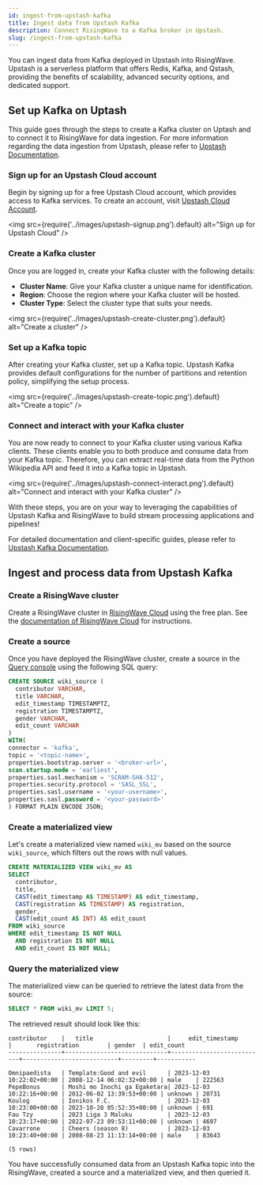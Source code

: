 ```yaml
---
id: ingest-from-upstash-kafka
title: Ingest data from Upstash Kafka
description: Connect RisingWave to a Kafka broker in Upstash.
slug: /ingest-from-upstash-kafka
---
```

<head>
  <link rel="canonical" href="https://docs.risingwave.com/docs/current/ingest-from-upstash-kafka/" />
</head>

You can ingest data from Kafka deployed in Upstash into RisingWave. Upstash is a serverless platform that offers Redis, Kafka, and Qstash, providing the benefits of scalability, advanced security options, and dedicated support.

## Set up Kafka on Uptash

This guide goes through the steps to create a Kafka cluster on Uptash and to connect it to RisingWave for data ingestion. For more information regarding the data ingestion from Upstash, please refer to [Upstash Documentation](https://upstash.com/docs/kafka/overall/getstarted).

### Sign up for an Upstash Cloud account

Begin by signing up for a free Upstash Cloud account, which provides access to Kafka services. To create an account, visit [Upstash Cloud Account](https://console.upstash.com/kafka).

<img
  src={require('../images/upstash-signup.png').default}
  alt="Sign up for Upstash Cloud"
/>

### Create a Kafka cluster

Once you are logged in, create your Kafka cluster with the following details:

- **Cluster Name**: Give your Kafka cluster a unique name for identification.
- **Region**: Choose the region where your Kafka cluster will be hosted.
- **Cluster Type**: Select the cluster type that suits your needs.

<img
  src={require('../images/upstash-create-cluster.png').default}
  alt="Create a cluster"
/>

### Set up a Kafka topic

After creating your Kafka cluster, set up a Kafka topic. Upstash Kafka provides default configurations for the number of partitions and retention policy, simplifying the setup process.

<img
  src={require('../images/upstash-create-topic.png').default}
  alt="Create a topic"
/>

### Connect and interact with your Kafka cluster

You are now ready to connect to your Kafka cluster using various Kafka clients. These clients enable you to both produce and consume data from your Kafka topic. Therefore, you can extract real-time data from the Python Wikipedia API and feed it into a Kafka topic in Upstash.

<img
  src={require('../images/upstash-connect-interact.png').default}
  alt="Connect and interact with your Kafka cluster"
/>

With these steps, you are on your way to leveraging the capabilities of Upstash Kafka and RisingWave to build stream processing applications and pipelines!

For detailed documentation and client-specific guides, please refer to [Upstash Kafka Documentation](https://upstash.com/docs/kafka).

## Ingest and process data from Upstash Kafka

### Create a RisingWave cluster

Create a RisingWave cluster in [RisingWave Cloud](https://cloud.risingwave.com/) using the free plan. See the [documentation of RisingWave Cloud](https://docs.risingwave.com/cloud/manage-clusters/) for instructions.

### Create a source

Once you have deployed the RisingWave cluster, create a source in the [Query console](https://docs.risingwave.com/cloud/console-overview/) using the following SQL query:

```sql
CREATE SOURCE wiki_source (
  contributor VARCHAR,
  title VARCHAR,
  edit_timestamp TIMESTAMPTZ,
  registration TIMESTAMPTZ,
  gender VARCHAR,
  edit_count VARCHAR
)
WITH(
connector = 'kafka',
topic = '<topic-name>', 
properties.bootstrap.server = '<broker-url>', 
scan.startup.mode = 'earliest', 
properties.sasl.mechanism = 'SCRAM-SHA-512', 
properties.security.protocol = 'SASL_SSL', 
properties.sasl.username = '<your-username>', 
properties.sasl.password = '<your-password>'
) FORMAT PLAIN ENCODE JSON;
```

### Create a materialized view

Let's create a materialized view named `wiki_mv` based on the source `wiki_source`, which filters out the rows with null values.

```sql
CREATE MATERIALIZED VIEW wiki_mv AS
SELECT  
  contributor,
  title,
  CAST(edit_timestamp AS TIMESTAMP) AS edit_timestamp,
  CAST(registration AS TIMESTAMP) AS registration,
  gender,
  CAST(edit_count AS INT) AS edit_count
FROM wiki_source
WHERE edit_timestamp IS NOT NULL
  AND registration IS NOT NULL
  AND edit_count IS NOT NULL;
```

### Query the materialized view

The materialized view can be queried to retrieve the latest data from the source:

```sql
SELECT * FROM wiki_mv LIMIT 5;
```

The retrieved result should look like this:

```
contributor    |   title                     |     edit_timestamp             |       registration        | gender  | edit_count
---------------+-----------------------------+---------------------------+---------------------------+---------+-----------

Omnipaedista   | Template:Good and evil      | 2023-12-03 10:22:02+00:00 | 2008-12-14 06:02:32+00:00 | male    | 222563
PepeBonus      | Moshi mo Inochi ga Egaketara| 2023-12-03 10:22:16+00:00 | 2012-06-02 13:39:53+00:00 | unknown | 20731
Koulog         | Ionikos F.C.                | 2023-12-03 10:23:00+00:00 | 2023-10-28 05:52:35+00:00 | unknown | 691
Fau Tzy        | 2023 Liga 3 Maluku          | 2023-12-03 10:23:17+00:00 | 2022-07-23 09:53:11+00:00 | unknown | 4697
Cavarrone      | Cheers (season 8)           | 2023-12-03 10:23:40+00:00 | 2008-08-23 11:13:14+00:00 | male    | 83643

(5 rows)
```

You have successfully consumed data from an Upstash Kafka topic into the RisingWave, created a source and a materialized view, and then queried it.

